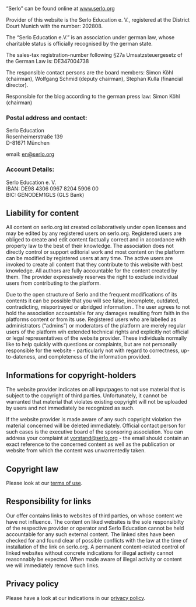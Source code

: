 “Serlo” can be found online at www.serlo.org

Provider of this website is the Serlo Education e. V., registered at the District Dourt Munich with the number: 202808.

The “Serlo Education e.V.” is an association under german law, whose charitable status is officially recognised by the german state.

The sales-tax registration-number following §27a Umsatzsteuergesetz of the German Law is: DE347004738

The responsible contact persons are the board members: Simon Köhl (chairman), Wolfgang Schmid (deputy chairman), Stephan Kulla (financial director).

Responsible for the blog according to the german press law: Simon Köhl (chairman)

### Postal address and contact:

Serlo Education<br>
Rosenheimerstraße 139<br>
D-81671 München

email: [en@serlo.org](mailto:en@serlo.org)

### Account Details:

Serlo Education e. V.<br>
IBAN: DE98 4306 0967 8204 5906 00<br>
BIC: GENODEM1GLS (GLS Bank)

## Liability for content

All content on serlo.org ist created collaboratively under open licenses and may be edited by any registered users on serlo.org. Registered users are obliged to create and edit content factually correct and in accordance with property law to the best of their knowledge. The association does not directly control or support editorial work and most content on the platform can be modified by registered users at any time. The active users are invoked to create all content that they contribute to this website with best knowledge. All authors are fully accountable for the content created by them. The provider expressively reserves the right to exclude individual users from contributing to the platform.

Due to the open structure of Serlo and the frequent modifications of its contents it can be possible that you will see false, incomplete, outdated, contradicting, misportrayed or abridged information . The user agrees to not hold the association accountable for any damages resulting from faith in the platforms content or from its use. Registered users who are labelled as administrators (“admins”) or moderators of the platform are merely regular users of the platform wih extended technical rights and explicitly not official or legal representatives of the website provider. These individuals normally like to help quickly with questions or complaints, but are not personally responsible for the website - particularly not with regard to correctness, up-to-dateness, and completeness of the information provided.

## Informations for copyright-holders

The website provider indicates on all inputpages to not use material that is subject to the copyright of third parties. Unfortunately, it cannot be warranted that material that violates existing copyright will not be uploaded by users and not immediately be recognized as such.

If the website provider is made aware of any such copyright violation the material concerned will be deleted immediately. Official contact person for such cases is the executive board of the sponsoring association. You can address your complaint at [vorstand@serlo.org](mailto:vorstand@serlo.org) - the email should contain an exact reference to the concerned content as well as the publication or website from which the content was unwarrentedly taken.

## Copyright law

Please look at our [terms of use](https://en.serlo.org/terms).

## Responsibility for links

Our offer contains links to websites of third parties, on whose content we have not influence. The content on liked websites is the sole responsibilty of the respective provider or operator and Serlo Education cannot be held accountable for any such external content. The linked sites have been checked for and found clear of possible conflicts with the law at the time of installation of the link on serlo.org. A permanent content-related control of linked websites without concrete indications for illegal activity cannot reasonnably be expected. When made aware of illegal activity or content we will immediately remove such links.

## Privacy policy

Please have a look at our indications in our [privacy policy](https://en.serlo.org/privacy).
